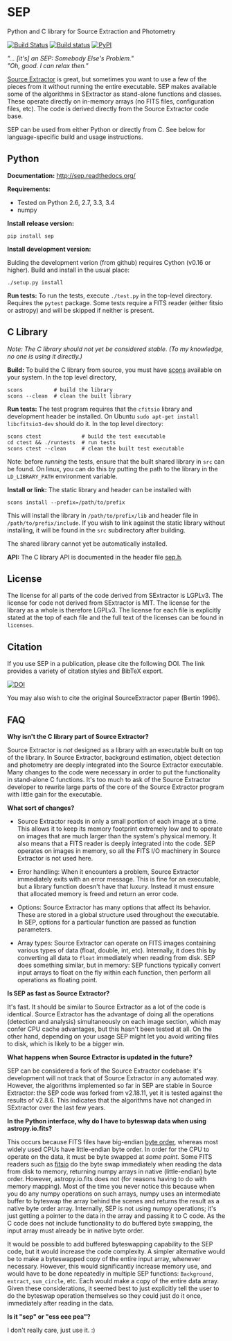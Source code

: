 SEP
===

Python and C library for Source Extraction and Photometry

[![Build Status](http://img.shields.io/travis/kbarbary/sep.svg?style=flat-square&label=linux)](https://travis-ci.org/kbarbary/sep)
[![Build status](https://img.shields.io/appveyor/ci/kbarbary/sep.svg?style=flat-square&label=windows)](https://ci.appveyor.com/project/kbarbary/sep/branch/master)
[![PyPI](https://img.shields.io/pypi/v/sep.svg?style=flat-square)](https://pypi.python.org/pypi/sep)


*"... [it's] an SEP: Somebody Else's Problem."  
"Oh, good. I can relax then."*

[Source Extractor](http://www.astromatic.net/software/sextractor) is
great, but sometimes you want to use a few of the pieces from it
without running the entire executable. SEP makes available some of the
algorithms in SExtractor as stand-alone functions and classes. These
operate directly on in-memory arrays (no FITS files, configuration
files, etc). The code is derived directly from the Source Extractor
code base.

SEP can be used from either Python or directly from C. See below for
language-specific build and usage instructions.

Python
------

**Documentation:** http://sep.readthedocs.org/

**Requirements:**

- Tested on Python 2.6, 2.7, 3.3, 3.4
- numpy

**Install release version:**

```
pip install sep
```

**Install development version:**

Bulding the development verion (from github) requires Cython (v0.16 or
higher).  Build and install in the usual place:

```
./setup.py install
```

**Run tests:** To run the tests, execute `./test.py` in the top-level
directory.  Requires the `pytest` package. Some tests require a FITS
reader (either fitsio or astropy) and will be skipped if neither is
present.


C Library
---------

_Note: The C library should not yet be considered stable. (To my knowledge,
no one is using it directly.)_

**Build:** To build the C library from source, you must have
[scons](http://scons.org/) available on your system. In the top level
directory,

```
scons          # build the library
scons --clean  # clean the built library
```

**Run tests:** The test program requires that the `cfitsio` library
and development header be installed. On Ubuntu `sudo apt-get install
libcfitsio3-dev` should do it. In the top level directory:

```
scons ctest             # build the test executable
cd ctest && ./runtests  # run tests
scons ctest --clean     # clean the built test executable
```

Note: before *running* the tests, ensure that the built shared library
in `src` can be found. On linux, you can do this by putting the path
to the library in the `LD_LIBRARY_PATH` environment variable.


**Install or link:** The static library and header can be installed with

```
scons install --prefix=/path/to/prefix
```

This will install the library in `/path/to/prefix/lib` and header file
in `/path/to/prefix/include`. If you wish to link against the static
library without installing, it will be found in the `src` subdirectory
after building.

The shared library cannot yet be automatically installed.

**API:** The C library API is documented in the header file
[sep.h](src/sep.h).

License
-------

The license for all parts of the code derived from SExtractor is
LGPLv3. The license for code not derived from SExtractor is MIT. The
license for the library as a whole is therefore LGPLv3. The license
for each file is explicitly stated at the top of each file and the
full text of the licenses can be found in `licenses`.

Citation
--------

If you use SEP in a publication, please cite the following DOI. The link provides a variety of citation styles and BibTeX export.

[![DOI](https://zenodo.org/badge/doi/10.5281/zenodo.15669.svg)](http://dx.doi.org/10.5281/zenodo.15669)

You may also wish to cite the original SourceExtractor paper (Bertin 1996).

FAQ
---

**Why isn't the C library part of Source Extractor?**

Source Extractor is *not* designed as a library with an
executable built on top of the library. In Source Extractor, background
estimation, object detection and photometry are deeply integrated into the
Source Extractor executable. Many changes to the code were necessary in
order to put the functionality in stand-alone C functions. It's too much
to ask of the Source Extractor developer to rewrite large parts of the 
core of the Source Extractor program with little gain for the executable.

**What sort of changes?**

- Source Extractor reads in only a small portion of each image at a
  time.  This allows it to keep its memory footprint extremely low and
  to operate on images that are much larger than the system's physical
  memory. It also means that a FITS reader is deeply integrated into
  the code.  SEP operates on images in memory, so all the FITS I/O
  machinery in Source Extractor is not used here.

- Error handling: When it encounters a problem, Source Extractor
  immediately exits with an error message. This is fine for an
  executable, but a library function doesn't have that luxury. Instead
  it must ensure that allocated memory is freed and return an error
  code.

- Options: Source Extractor has many options that affect its behavior. These
  are stored in a global structure used throughout the executable. In SEP,
  options for a particular function are passed as function parameters.

- Array types: Source Extractor can operate on FITS images containing various
  types of data (float, double, int, etc). Internally, it does this by
  converting all data to `float` immediately when reading from disk.
  SEP does something similar, but in memory: SEP functions typically convert
  input arrays to float on the fly within each function, then perform
  all operations as floating point.

**Is SEP as fast as Source Extractor?**

It's fast. It should be similar to Source Extractor as a lot of the code
is identical. Source Extractor has the advantage of doing all the
operations (detection and analysis) simultaneously on each image
section, which may confer CPU cache advantages, but this hasn't been
tested at all. On the other hand, depending on your usage SEP might
let you avoid writing files to disk, which is likely to be a bigger
win.

**What happens when Source Extractor is updated in the future?**

SEP can be considered a fork of the Source Extractor codebase: it's
development will not track that of Source Extractor in any automated
way. However, the algorithms implemented so far in SEP are stable in
Source Extractor: the SEP code was forked from v2.18.11, yet it is tested
against the results of v2.8.6. This indicates that the algorithms have
not changed in SExtractor over the last few years.

**In the Python interface, why do I have to byteswap data when using
astropy.io.fits?**

This occurs because FITS files have big-endian [byte
order](http://en.wikipedia.org/wiki/Endianness), whereas most widely
used CPUs have little-endian byte order. In order for the CPU to
operate on the data, it must be byte swapped at *some point.* Some
FITS readers such as [fitsio](http://github.com/esheldon/fitsio) do
the byte swap immediately when reading the data from disk to memory,
returning numpy arrays in native (little-endian) byte order. However,
astropy.io.fits does not (for reasons having to do with memory
mapping). Most of the time you never notice this because when you do
any numpy operations on such arrays, numpy uses an intermediate buffer
to byteswap the array behind the scenes and returns the result as a
native byte order array. Internally, SEP is not using numpy
operations; it's just getting a pointer to the data in the array and
passing it to C code. As the C code does not include functionality to
do buffered byte swapping, the input array must already be in native
byte order.

It would be possible to add buffered byteswapping capability to the
SEP code, but it would increase the code complexity. A simpler
alternative would be to make a byteswapped copy of the entire input
array, whenever necessary. However, this would significantly increase
memory use, and would have to be done repeatedly in multiple SEP
functions: `Background`, `extract`, `sum_circle`, etc. Each would make
a copy of the entire data array. Given these considerations, it seemed
best to just explicitly tell the user to do the byteswap operation
themselves so they could just do it once, immediately after reading in
the data.

**Is it "sep" or "ess eee pea"?**

I don't really care, just use it. :)